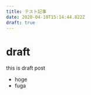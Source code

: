 ```yaml
---
title: テスト記事
date: 2020-04-10T15:14:44.822Z
draft: true
---
```

# draft

this is draft post

- hoge
- fuga